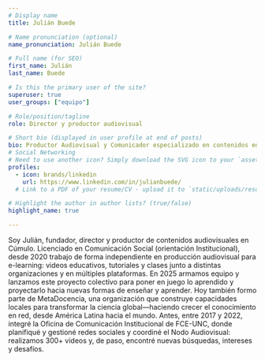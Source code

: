 ```yaml
---
# Display name
title: Julián Buede

# Name pronunciation (optional)
name_pronunciation: Julián Buede

# Full name (for SEO)
first_name: Julián 
last_name: Buede

# Is this the primary user of the site?
superuser: true
user_groups: ["equipo"]

# Role/position/tagline
role: Director y productor audiovisual

# Short bio (displayed in user profile at end of posts)
bio: Productor Audiovisual y Comunicador especializado en contenidos educativos.
# Social Networking
# Need to use another icon? Simply download the SVG icon to your `assets/media/icons/` folder.
profiles:
  - icon: brands/linkedin
    url: https://www.linkedin.com/in/julianbuede/
  # Link to a PDF of your resume/CV - upload it to `static/uploads/resume.pdf`

# Highlight the author in author lists? (true/false)
highlight_name: true

---
```


Soy Julián, fundador, director y productor de contenidos audiovisuales en Cúmulo.
Licenciado en Comunicación Social (orientación Institucional), desde 2020 trabajo de forma independiente en producción audiovisual para e-learning: videos educativos, tutoriales y clases junto a distintas organizaciones y en múltiples plataformas. En 2025 armamos equipo y lanzamos este proyecto colectivo para poner en juego lo aprendido y proyectarlo hacia nuevas formas de enseñar y aprender.
Hoy también formo parte de MetaDocencia, una organización que construye capacidades locales para transformar la ciencia global—haciendo crecer el conocimiento en red, desde América Latina hacia el mundo.
Antes, entre 2017 y 2022, integré la Oficina de Comunicación Institucional de FCE-UNC, donde planifiqué y gestioné redes sociales y coordiné el Nodo Audiovisual: realizamos 300+ videos y, de paso, encontré nuevas búsquedas, intereses y desafíos.
